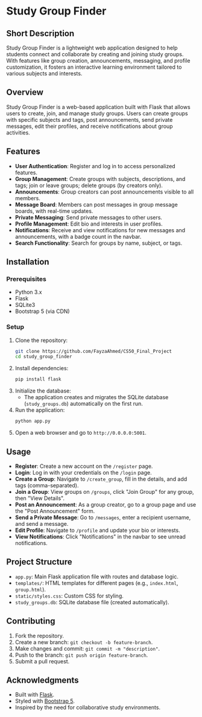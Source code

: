 # Study Group Finder

## Short Description
Study Group Finder is a lightweight web application designed to help students connect and collaborate by creating and joining study groups. With features like group creation, announcements, messaging, and profile customization, it fosters an interactive learning environment tailored to various subjects and interests.

## Overview
Study Group Finder is a web-based application built with Flask that allows users to create, join, and manage study groups. Users can create groups with specific subjects and tags, post announcements, send private messages, edit their profiles, and receive notifications about group activities.

## Features
- **User Authentication**: Register and log in to access personalized features.
- **Group Management**: Create groups with subjects, descriptions, and tags; join or leave groups; delete groups (by creators only).
- **Announcements**: Group creators can post announcements visible to all members.
- **Message Board**: Members can post messages in group message boards, with real-time updates.
- **Private Messaging**: Send private messages to other users.
- **Profile Management**: Edit bio and interests in user profiles.
- **Notifications**: Receive and view notifications for new messages and announcements, with a badge count in the navbar.
- **Search Functionality**: Search for groups by name, subject, or tags.

## Installation

### Prerequisites
- Python 3.x
- Flask
- SQLite3
- Bootstrap 5 (via CDN)

### Setup
1. Clone the repository:
   ```bash
   git clone https://github.com/FayzaAhmed/CS50_Final_Project 
   cd study_group_finder
   ```
2. Install dependencies:
   ```bash
   pip install flask
   ```
3. Initialize the database:
   - The application creates and migrates the SQLite database (`study_groups.db`) automatically on the first run.
4. Run the application:
   ```bash
   python app.py
   ```
5. Open a web browser and go to `http://0.0.0.0:5001`.

## Usage
- **Register**: Create a new account on the `/register` page.
- **Login**: Log in with your credentials on the `/login` page.
- **Create a Group**: Navigate to `/create_group`, fill in the details, and add tags (comma-separated).
- **Join a Group**: View groups on `/groups`, click "Join Group" for any group, then "View Details".
- **Post an Announcement**: As a group creator, go to a group page and use the "Post Announcement" form.
- **Send a Private Message**: Go to `/messages`, enter a recipient username, and send a message.
- **Edit Profile**: Navigate to `/profile` and update your bio or interests.
- **View Notifications**: Click "Notifications" in the navbar to see unread notifications.

## Project Structure
- `app.py`: Main Flask application file with routes and database logic.
- `templates/`: HTML templates for different pages (e.g., `index.html`, `group.html`).
- `static/styles.css`: Custom CSS for styling.
- `study_groups.db`: SQLite database file (created automatically).

## Contributing
1. Fork the repository.
2. Create a new branch: `git checkout -b feature-branch`.
3. Make changes and commit: `git commit -m "description"`.
4. Push to the branch: `git push origin feature-branch`.
5. Submit a pull request.

## Acknowledgments
- Built with [Flask](https://flask.palletsprojects.com/).
- Styled with [Bootstrap 5](https://getbootstrap.com/).
- Inspired by the need for collaborative study environments.

